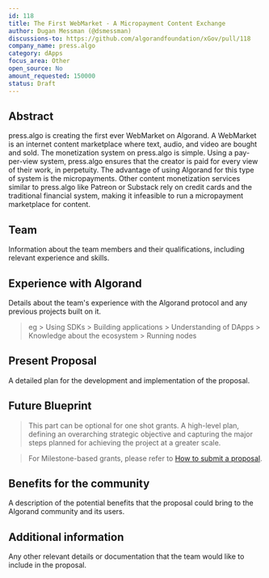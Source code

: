 ```yaml
---
id: 118
title: The First WebMarket - A Micropayment Content Exchange
author: Dugan Messman (@dsmessman)
discussions-to: https://github.com/algorandfoundation/xGov/pull/118
company_name: press.algo
category: dApps
focus_area: Other
open_source: No
amount_requested: 150000
status: Draft
---
```


## Abstract
  press.algo is creating the first ever WebMarket on Algorand. A WebMarket is an internet content marketplace where text, audio, and video are bought and sold. The monetization system on press.algo is simple. Using a pay-per-view system, press.algo ensures that the creator is paid for every view of their work, in perpetuity. The advantage of using Algorand for this type of system is the micropayments. Other content monetization services similar to press.algo like Patreon or Substack rely on credit cards and the traditional financial system, making it infeasible to run a micropayment marketplace for content.
  
  

## Team
Information about the team members and their qualifications, including relevant experience and skills.

## Experience with Algorand
Details about the team's experience with the Algorand protocol and any previous projects built on it.
> eg
    > Using SDKs 
    > Building applications
    > Understanding of DApps
    > Knowledge about the ecosystem
    > Running nodes

## Present Proposal
A detailed plan for the development and implementation of the proposal.

## Future Blueprint
> This part can be optional for one shot grants.
A high-level plan, defining an overarching strategic objective and capturing the major steps planned for achieving the project at a greater scale.

> For Milestone-based grants, please refer to <a href="https://github.com/algorandfoundation/ARCs/blob/main/ARCs/arc-0034.md#submit-a-proposal"> How to submit a proposal</a>.

## Benefits for the community
A description of the potential benefits that the proposal could bring to the Algorand community and its users.

## Additional information
Any other relevant details or documentation that the team would like to include in the proposal.
